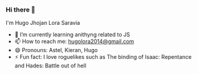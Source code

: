 ### Hi there 👋
<link rel="stylesheet" type="text/css" href="./styles.css"

<h1 class="name"> I'm Hugo Jhojan Lora Saravia </h1>

- 🌱 I’m currently learning anithyng related to JS
- 📫 How to reach me: hugolora2014@gmail.com
- 😄 Pronouns: Astel, Kieran, Hugo
- ⚡ Fun fact: I love roguelikes such as The binding of Isaac: Repentance and Hades: Battle out of hell

<!--
**Astel98/Astel98** is a ✨ _special_ ✨ repository because its `README.md` (this file) appears on your GitHub profile.

Here are some ideas to get you started:

- 🔭 I’m currently working on ...
- 🌱 I’m currently learning ...
- 👯 I’m looking to collaborate on ...
- 🤔 I’m looking for help with ...
- 💬 Ask me about ...
- 📫 How to reach me: ...
- 😄 Pronouns: ...
- ⚡ Fun fact: ...
-->

